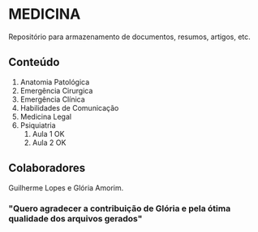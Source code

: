 # MEDICINA 
Repositório para armazenamento de documentos, resumos, artigos, etc.

## Conteúdo
1. Anatomia Patológica
2. Emergência Cirurgica
3. Emergência Clínica
4. Habilidades de Comunicação
5. Medicina Legal
6. Psiquiatria
    1. Aula 1 OK
    2. Aula 2 OK


## Colaboradores
Guilherme Lopes e Glória Amorim.
### "Quero agradecer a contribuição de Glória e pela ótima qualidade dos arquivos gerados"
